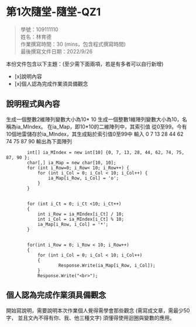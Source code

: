 ﻿# 第1次隨堂-隨堂-QZ1
>
>學號：109111110
><br />
>姓名：林育德
><br />
>作業撰寫時間：30 (mins，包含程式撰寫時間)
><br />
>最後撰寫文件日期：2022/9/26
>

本份文件包含以下主題：(至少需下面兩項，若是有多者可以自行新增)
- [x]說明內容
- [x]個人認為完成作業須具備觀念

## 說明程式與內容
生成一個整數2維陣列變數大小為10* 10
生成一個整數1維陣列變數大小為10，名稱為ia_MIndex。 在ia_Map，即10*10的二維陣列中，其索引值
從0至99。今有10個地雷儲存於ia_MIndex，其生成點於索引值0至99中
輸入 0 7 13 28 44 62 74 75 87 90 輸出為下面陣列


            int[] ia_MIndex = new int[10] {0, 7, 13, 28, 44, 62, 74, 75, 87, 90 };
            char[,] ia_Map = new char[10, 10];
            for (int i_Row=0; i_Row< 10; i_Row++) {
                for (int i_Col = 0; i_Col < 10; i_Col++) {
                    ia_Map[i_Row, i_Col] = 'o';
                }
            }


            for (int i_Ct = 0; i_Ct <10; i_Ct++)
            {
                int i_Row = ia_MIndex[i_Ct] / 10;
                int i_Col = ia_MIndex[i_Ct] % 10;
                ia_Map[i_Row, i_Col] = '*';
            }


            for(int i_Row = 0; i_Row < 10; i_Row++)
            {
                for (int i_Col = 0; i_Col < 10; i_Col++)
                {
                        Response.Write(ia_Map[i_Row, i_Col]);
                }
                Response.Write("<br>");

## 個人認為完成作業須具備觀念

開始寫說明，需要說明本次作業個人覺得需學會那些觀念 (需寫成文章，需最少50字，
並且文內不得有你、我、他三種文字)
須懂得使用迴圈與變數的應用。

